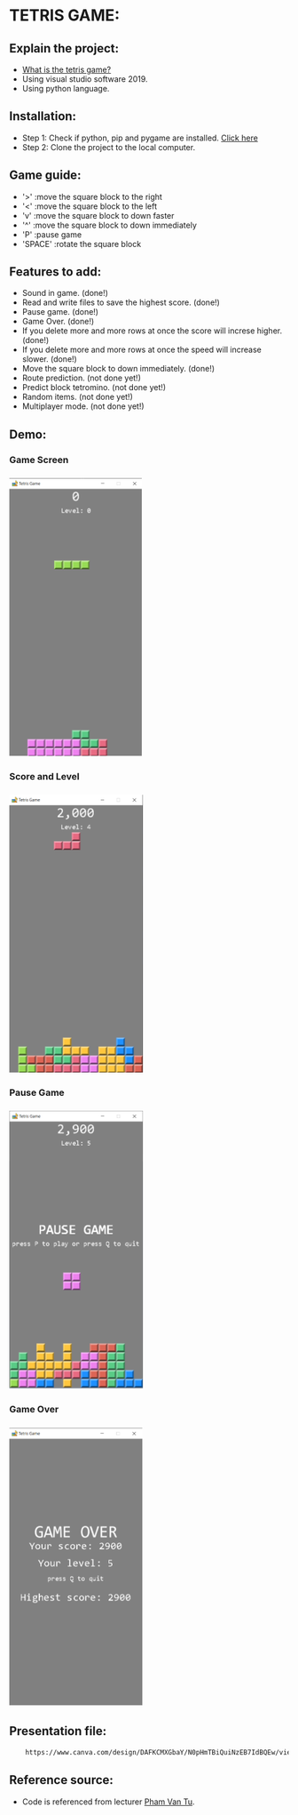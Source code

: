 # TETRIS GAME:

## Explain the project:

- [What is the tetris game?](https://en.wikipedia.org/wiki/Tetris)
- Using visual studio software 2019.
- Using python language.

## Installation:

- Step 1: Check if python, pip and pygame are installed. [Click here](https://www.geeksforgeeks.org/how-to-install-pygame-in-windows/)
- Step 2: Clone the project to the local computer.

## Game guide:

- '>' :move the square block to the right
- '<' :move the square block to the left
- 'v' :move the square block to down faster
- '^' :move the square block to down immediately
- 'P' :pause game
- 'SPACE' :rotate the square block

## Features to add:

- Sound in game. (done!)
- Read and write files to save the highest score. (done!)
- Pause game. (done!)
- Game Over. (done!)
- If you delete more and more rows at once the score will increse higher. (done!)
- If you delete more and more rows at once the speed will increase slower. (done!)
- Move the square block to down immediately. (done!)
- Route prediction. (not done yet!)
- Predict block tetromino. (not done yet!)
- Random items. (not done yet!)
- Multiplayer mode. (not done yet!)

## Demo:
<p float="left">
  <h3>Game Screen<h3/>
  <img src="/readme-image/demo1.png" height="500" />
  <h3>Score and Level<h3/>
  <img src="/readme-image/demo2.png" height="500" />
  <h3>Pause Game<h3/>
  <img src="/readme-image/demo3.png" height="500" />
  <h3>Game Over<h3/>
  <img src="/readme-image/demo4.png" height="500" />
</p>


## Presentation file:

```bash
    https://www.canva.com/design/DAFKCMXGbaY/N0pHmTBiQuiNzEB7IdBQEw/view?utm_content=DAFKCMXGbaY&utm_campaign=designshare&utm_medium=link2&utm_source=sharebutton
```

## Reference source:

- Code is referenced from lecturer [Pham Van Tu](https://www.youtube.com/watch?v=FZBoy1y9nP0).
